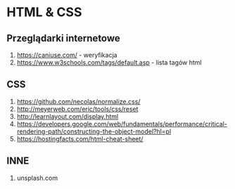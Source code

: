 # HTML & CSS

## Przeglądarki internetowe
1. https://caniuse.com/ - weryfikacja
2. https://www.w3schools.com/tags/default.asp - lista tagów html

## CSS
1. https://github.com/necolas/normalize.css/
2. http://meyerweb.com/eric/tools/css/reset
3. http://learnlayout.com/display.html
4. https://developers.google.com/web/fundamentals/performance/critical-rendering-path/constructing-the-object-model?hl=pl
5. https://hostingfacts.com/html-cheat-sheet/​


## INNE
1. unsplash.com